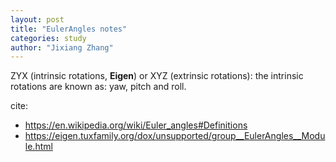 ```yaml
---
layout: post
title: "EulerAngles notes"
categories: study
author: "Jixiang Zhang"
---
```


ZYX (intrinsic rotations, **Eigen**) or XYZ (extrinsic rotations): the intrinsic rotations are known as: yaw, pitch and roll.

cite:

* <https://en.wikipedia.org/wiki/Euler_angles#Definitions>
* <https://eigen.tuxfamily.org/dox/unsupported/group__EulerAngles__Module.html>
